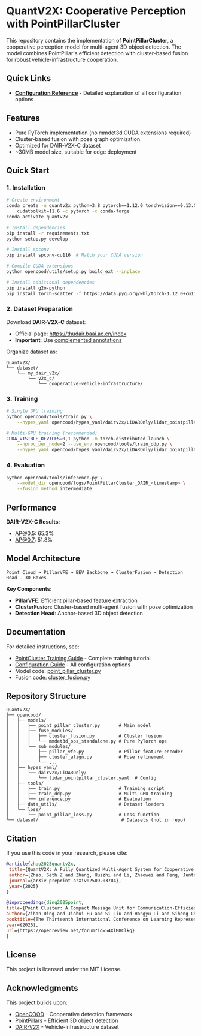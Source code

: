 # QuantV2X: Cooperative Perception with PointPillarCluster

This repository contains the implementation of **PointPillarCluster**, a cooperative perception model for multi-agent 3D object detection. The model combines PointPillar's efficient detection with cluster-based fusion for robust vehicle-infrastructure cooperation.

## Quick Links

- **[Configuration Reference](opencood/hypes_yaml/exemplar.yaml)** - Detailed explanation of all configuration options

## Features

- Pure PyTorch implementation (no mmdet3d CUDA extensions required)
- Cluster-based fusion with pose graph optimization
- Optimized for DAIR-V2X-C dataset
- ~30MB model size, suitable for edge deployment

## Quick Start

### 1. Installation

```bash
# Create environment
conda create -n quantv2x python=3.8 pytorch==1.12.0 torchvision==0.13.0 \
    cudatoolkit=11.6 -c pytorch -c conda-forge
conda activate quantv2x

# Install dependencies
pip install -r requirements.txt
python setup.py develop

# Install spconv
pip install spconv-cu116  # Match your CUDA version

# Compile CUDA extensions
python opencood/utils/setup.py build_ext --inplace

# Install additional dependencies
pip install g2o-python
pip install torch-scatter -f https://data.pyg.org/whl/torch-1.12.0+cu116.html
```

### 2. Dataset Preparation

Download **DAIR-V2X-C** dataset:
- Official page: https://thudair.baai.ac.cn/index
- **Important**: Use [complemented annotations](https://siheng-chen.github.io/dataset/dair-v2x-c-complemented/)

Organize dataset as:
```
QuantV2X/
└── dataset/
    └── my_dair_v2x/
        └── v2x_c/
            └── cooperative-vehicle-infrastructure/
```

### 3. Training

```bash
# Single GPU training
python opencood/tools/train.py \
    --hypes_yaml opencood/hypes_yaml/dairv2x/LiDAROnly/lidar_pointpillar_cluster.yaml

# Multi-GPU training (recommended)
CUDA_VISIBLE_DEVICES=0,1 python -m torch.distributed.launch \
    --nproc_per_node=2 --use_env opencood/tools/train_ddp.py \
    --hypes_yaml opencood/hypes_yaml/dairv2x/LiDAROnly/lidar_pointpillar_cluster.yaml
```

### 4. Evaluation

```bash
python opencood/tools/inference.py \
    --model_dir opencood/logs/PointPillarCluster_DAIR_<timestamp> \
    --fusion_method intermediate
```

## Performance

**DAIR-V2X-C Results:**
- AP@0.5: 65.3%
- AP@0.7: 51.8%

## Model Architecture

```
Point Cloud → PillarVFE → BEV Backbone → ClusterFusion → Detection Head → 3D Boxes
```

**Key Components:**
- **PillarVFE**: Efficient pillar-based feature extraction
- **ClusterFusion**: Cluster-based multi-agent fusion with pose optimization
- **Detection Head**: Anchor-based 3D object detection

## Documentation

For detailed instructions, see:
- [PointCluster Training Guide](POINTCLUSTER_TRAINING.md) - Complete training tutorial
- [Configuration Guide](opencood/hypes_yaml/exemplar.yaml) - All configuration options
- Model code: [point_pillar_cluster.py](opencood/models/point_pillar_cluster.py)
- Fusion code: [cluster_fusion.py](opencood/models/fuse_modules/cluster_fusion.py)

## Repository Structure

```
QuantV2X/
├── opencood/
│   ├── models/
│   │   ├── point_pillar_cluster.py       # Main model
│   │   ├── fuse_modules/
│   │   │   ├── cluster_fusion.py         # Cluster fusion
│   │   │   └── mmdet3d_ops_standalone.py # Pure PyTorch ops
│   │   └── sub_modules/
│   │       ├── pillar_vfe.py             # Pillar feature encoder
│   │       ├── cluster_align.py          # Pose refinement
│   │       └── ...
│   ├── hypes_yaml/
│   │   └── dairv2x/LiDAROnly/
│   │       └── lidar_pointpillar_cluster.yaml  # Config
│   ├── tools/
│   │   ├── train.py                      # Training script
│   │   ├── train_ddp.py                  # Multi-GPU training
│   │   └── inference.py                  # Evaluation
│   ├── data_utils/                       # Dataset loaders
│   └── loss/
│       └── point_pillar_loss.py          # Loss function
└── dataset/                               # Datasets (not in repo)
```

## Citation

If you use this code in your research, please cite:

```bibtex
@article{zhao2025quantv2x,
 title={QuantV2X: A Fully Quantized Multi-Agent System for Cooperative Perception},
 author={Zhao, Seth Z and Zhang, Huizhi and Li, Zhaowei and Peng, Juntong and Chui, Anthony and Zhou, Zewei and Meng, Zonglin and Xiang, Hao and Huang, Zhiyu and Wang, Fujia and others},
 journal={arXiv preprint arXiv:2509.03704},
 year={2025}
}

@inproceedings{ding2025point,
title={Point Cluster: A Compact Message Unit for Communication-Efficient Collaborative Perception},
author={Zihan Ding and Jiahui Fu and Si Liu and Hongyu Li and Siheng Chen and Hongsheng Li and Shifeng Zhang and Xu Zhou},
booktitle={The Thirteenth International Conference on Learning Representations},
year={2025},
url={https://openreview.net/forum?id=54XlM8Clkg}
}
```

## License

This project is licensed under the MIT License.

## Acknowledgments

This project builds upon:
- [OpenCOOD](https://github.com/DerrickXuNu/OpenCOOD) - Cooperative detection framework
- [PointPillars](https://arxiv.org/abs/1812.05784) - Efficient 3D object detection
- [DAIR-V2X](https://thudair.baai.ac.cn/) - Vehicle-infrastructure dataset
